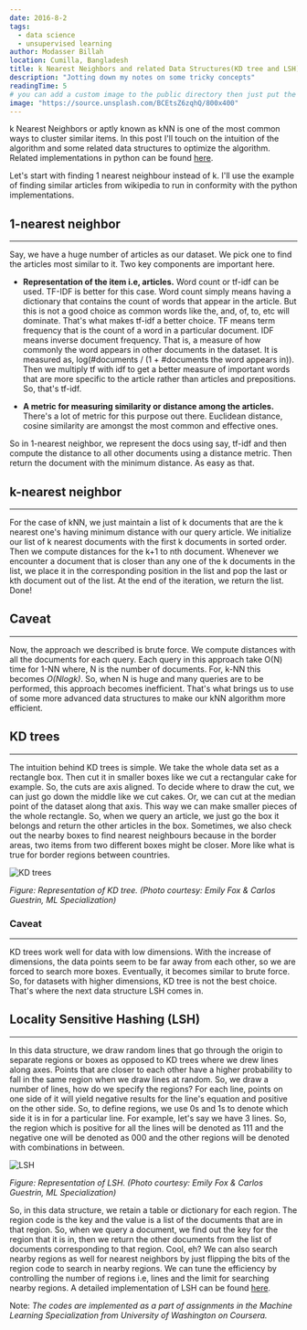 ```yaml
---
date: 2016-8-2
tags:
  - data science
  - unsupervised learning
author: Modasser Billah
location: Cumilla, Bangladesh
title: k Nearest Neighbors and related Data Structures(KD tree and LSH)
description: "Jotting down my notes on some tricky concepts"
readingTime: 5
# you can add a custom image to the public directory then just put the url here for example /images/....
image: "https://source.unsplash.com/BCEtsZ6zqhQ/800x400"
---
```


k Nearest Neighbors or aptly known as kNN is one of the most common ways to cluster similar items. In this post I'll touch on the intuition of the algorithm and some related data structures to optimize the algorithm. Related implementations in python can be found [here](https://github.com/modasserbillah/ML_Playground/tree/master/Clustering%20Similar%20Documents).

Let's start with finding 1 nearest neighbour instead of k. I'll use the example of finding similar articles from wikipedia to run in conformity with the python implementations.

## 1-nearest neighbor
---
Say, we have a huge number of articles as our dataset. We pick one to find the articles most similar to it. Two key components are important here.

- **Representation of the item i.e, articles.** Word count or tf-idf can be used. TF-IDF is better for this case. Word count simply means having a dictionary that contains the count of words that appear in the article. But this is not a good choice as common words like the, and, of, to, etc will dominate. That's what makes tf-idf a better choice. TF means term frequency that is the count of a word in a particular document. IDF means inverse document frequency. That is, a measure of how commonly the word appears in other documents in the dataset. It is measured as, log(#documents / (1 + #documents the word appears in)). Then we multiply tf with idf to get a better measure of important words that are more specific to the article rather than articles and prepositions. So, that's tf-idf.

- **A metric for measuring similarity or distance among the articles.** There's a lot of metric for this purpose out there. Euclidean distance, cosine similarity are amongst the most common and effective ones.

So in 1-nearest neighbor, we represent the docs using say, tf-idf and then compute the distance to all other documents using a distance metric. Then return the document with the minimum distance. As easy as that.

## k-nearest neighbor
---
For the case of kNN, we just maintain a list of k documents that are the k nearest one's having minimum distance with our query article. We initialize our list of k nearest documents with the first k documents in sorted order. Then we compute distances for the k+1 to nth document. Whenever we encounter a document that is closer than any one of the k documents in the list, we place it in the corresponding position in the list and pop the last or kth document out of the list. At the end of the iteration, we return the list. Done!

## Caveat
---
Now, the approach we described is brute force. We compute distances with all the documents for each query. Each query in this approach take O(N) time for 1-NN where, N is the number of documents. For, k-NN this becomes _O(Nlogk)_. So, when N is huge and many queries are to be performed, this approach becomes inefficient. That's what brings us to use of some more advanced data structures to make our kNN algorithm more efficient.

## KD trees
---
The intuition behind KD trees is simple. We take the whole data set as a rectangle box. Then cut it in smaller boxes like we cut a rectangular cake for example. So, the cuts are axis aligned. To decide where to draw the cut, we can just go down the middle like we cut cakes. Or, we can cut at the median point of the dataset along that axis. This way we can make smaller pieces of the whole rectangle. So, when we query an article, we just go the box it belongs and return the other articles in the box. Sometimes, we also check out the nearby boxes to find nearest neighbours because in the border areas, two items from two different boxes might be closer. More like what is true for border regions between countries.

![KD trees](/images/kd.PNG)

*Figure: Representation of KD tree. (Photo courtesy: Emily Fox & Carlos Guestrin, ML Specialization)*

### Caveat
---
KD trees work well for data with low dimensions. With the increase of dimensions, the data points seem to be far away from each other, so we are forced to search more boxes. Eventually, it becomes similar to brute force. So, for datasets with higher dimensions, KD tree is not the best choice. That's where the next data structure LSH comes in.

## Locality Sensitive Hashing (LSH)
---
In this data structure, we draw random lines that go through the origin to separate regions or boxes as opposed to KD trees where we drew lines along axes. Points that are closer to each other have a higher probability to fall in the same region when we draw lines at random. So, we draw a number of lines, how do we specify the regions? For each line, points on one side of it will yield negative results for the line's equation and positive on the other side. So, to define regions, we use 0s and 1s to denote which side it is in for a particular line. For example, let's say we have 3 lines. So, the region which is positive for all the lines will be denoted as 111 and the negative one will be denoted as 000 and the other regions will be denoted with combinations in between.

![LSH](/images/lsh.PNG)


*Figure: Representation of LSH. (Photo courtesy: Emily Fox & Carlos Guestrin, ML Specialization)*


So, in this data structure, we retain a table or dictionary for each region. The region code is the key and the value is a list of the documents that are in that region. So, when we query a document, we find out the key for the region that it is in, then we return the other documents from the list of documents corresponding to that region. Cool, eh? We can also search nearby regions as well for nearest neighbors by just flipping the bits of the region code to search in nearby regions. We can tune the efficiency by controlling the number of regions i.e, lines and the limit for searching nearby regions. A detailed implementation of LSH can be found [here](https://github.com/modasserbillah/ML_Playground/blob/master/Clustering%20Similar%20Documents/LSH%20implementation.ipynb).



Note: *The codes are implemented as a part of assignments in the Machine Learning Specialization from University of Washington on Coursera.*
